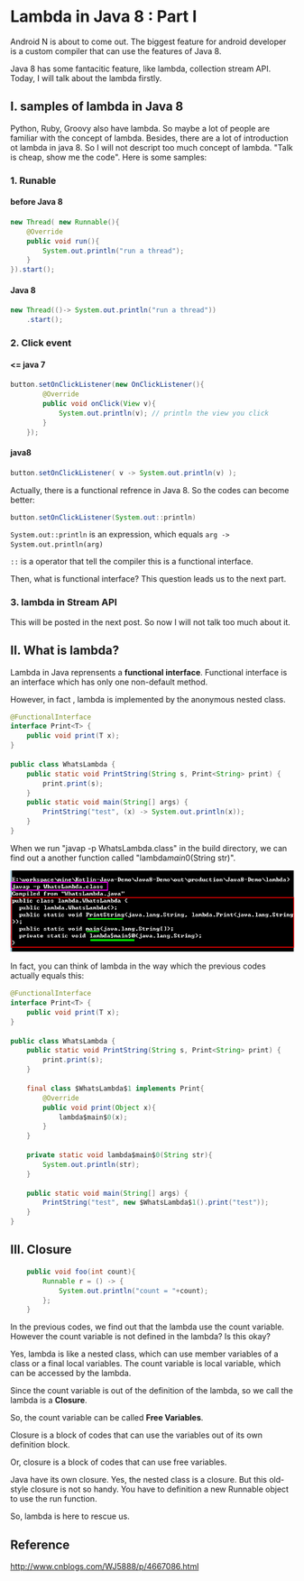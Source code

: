 # Lambda in Java 8 : Part I

Android N is about to come out. The biggest feature for android developer is a custom compiler that can use the features of Java 8. 

Java 8 has some fantacitic feature, like lambda, collection stream API.  Today, I will talk about the lambda firstly. 

## I. samples of lambda in Java 8

Python, Ruby, Groovy also have lambda. So maybe a lot of people are familiar with the concept of lambda. Besides, there are a lot of introduction ot lambda in java 8. So I will not descript too much concept of lambda. "Talk is cheap, show me the code". Here is some samples:

### 1. Runable

#### before Java 8

```java
new Thread( new Runnable(){
	@Override
	public void run(){
		System.out.println("run a thread");
	}
}).start();
```


#### Java 8

```java
new Thread(()-> System.out.println("run a thread"))
	.start();
```

### 2. Click event

#### <= java 7

```java
button.setOnClickListener(new OnClickListener(){
		@Override
		public void onClick(View v){
			System.out.println(v); // println the view you click
		}
	});
```

#### java8

```java
button.setOnClickListener( v -> System.out.println(v) );
```

Actually, there is a functional refrence in Java 8. So the codes can become better:

```java
button.setOnClickListener(System.out::println)
```

```System.out::println``` is an expression, which equals ```arg -> System.out.println(arg)```

```::``` is a operator that tell the compiler this is a functional interface. 

Then, what is functional interface? This question leads us to the next part. 

### 3. lambda in Stream API
This will be posted in the next post. So now I will not talk too much about it.


## II. What is lambda?
Lambda in Java reprensents a **functional interface**. Functional interface is an interface which has only one non-default method. 

However, in fact , lambda is implemented by the anonymous nested class. 

```java
@FunctionalInterface
interface Print<T> {
    public void print(T x);
}

public class WhatsLambda {
    public static void PrintString(String s, Print<String> print) {
        print.print(s);
    }
    public static void main(String[] args) {
        PrintString("test", (x) -> System.out.println(x));
    }
}

```

When we run "javap -p WhatsLambda.class" in the build directory, we can find out a another function called "lambda$main$0(String str)".


![](/imgs/20160318_01.png)

In fact, you can think of lambda in the way which the previous codes actually equals this:

```java
@FunctionalInterface
interface Print<T> {
    public void print(T x);
}

public class WhatsLambda {
    public static void PrintString(String s, Print<String> print) {
        print.print(s);
    }

    final class $WhatsLambda$1 implements Print{
    	@Override
    	public void print(Object x){
    		lambda$main$0(x);
    	}
    }

    private static void lambda$main$0(String str){
    	System.out.println(str);
    }

    public static void main(String[] args) {
        PrintString("test", new $WhatsLambda$1().print("test"));
    }
}
```



## III. Closure

```java
    public void foo(int count){
        Runnable r = () -> {
            System.out.println("count = "+count);
        };
    }

```
In the previous codes, we find out that the lambda use the count variable. However the count variable is not defined in the lambda? Is this okay?

Yes, lambda is like a nested class, which can use member variables of a class or a final local variables. The count variable is local variable, which can be accessed by the lambda.

Since the count variable is out of the definition of the lambda, so we call the lambda is a **Closure**.  

So, the count variable can be called **Free Variables**.

Closure is a block of codes that can use the variables out of its own definition block.

Or, closure is a block of codes that can use free variables.

Java have its own closure. Yes, the nested class is a closure. But this old-style closure is not so handy. You have to definition a new Runnable object to use the run function. 

So, lambda is here to rescue us. 



## Reference 

http://www.cnblogs.com/WJ5888/p/4667086.html 



